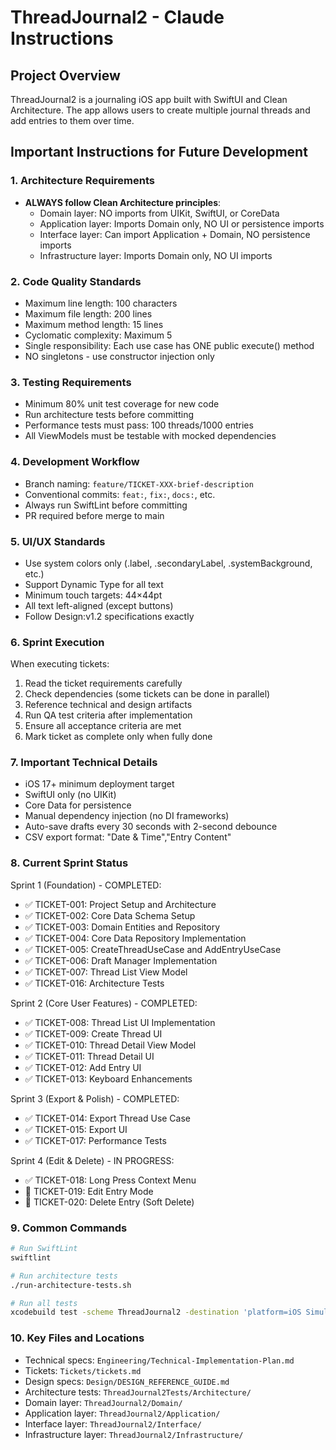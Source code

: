 # ThreadJournal2 - Claude Instructions

## Project Overview
ThreadJournal2 is a journaling iOS app built with SwiftUI and Clean Architecture. The app allows users to create multiple journal threads and add entries to them over time.

## Important Instructions for Future Development

### 1. Architecture Requirements
- **ALWAYS follow Clean Architecture principles**:
  - Domain layer: NO imports from UIKit, SwiftUI, or CoreData
  - Application layer: Imports Domain only, NO UI or persistence imports
  - Interface layer: Can import Application + Domain, NO persistence imports
  - Infrastructure layer: Imports Domain only, NO UI imports

### 2. Code Quality Standards
- Maximum line length: 100 characters
- Maximum file length: 200 lines
- Maximum method length: 15 lines
- Cyclomatic complexity: Maximum 5
- Single responsibility: Each use case has ONE public execute() method
- NO singletons - use constructor injection only

### 3. Testing Requirements
- Minimum 80% unit test coverage for new code
- Run architecture tests before committing
- Performance tests must pass: 100 threads/1000 entries
- All ViewModels must be testable with mocked dependencies

### 4. Development Workflow
- Branch naming: `feature/TICKET-XXX-brief-description`
- Conventional commits: `feat:`, `fix:`, `docs:`, etc.
- Always run SwiftLint before committing
- PR required before merge to main

### 5. UI/UX Standards
- Use system colors only (.label, .secondaryLabel, .systemBackground, etc.)
- Support Dynamic Type for all text
- Minimum touch targets: 44×44pt
- All text left-aligned (except buttons)
- Follow Design:v1.2 specifications exactly

### 6. Sprint Execution
When executing tickets:
1. Read the ticket requirements carefully
2. Check dependencies (some tickets can be done in parallel)
3. Reference technical and design artifacts
4. Run QA test criteria after implementation
5. Ensure all acceptance criteria are met
6. Mark ticket as complete only when fully done

### 7. Important Technical Details
- iOS 17+ minimum deployment target
- SwiftUI only (no UIKit)
- Core Data for persistence
- Manual dependency injection (no DI frameworks)
- Auto-save drafts every 30 seconds with 2-second debounce
- CSV export format: "Date & Time","Entry Content"

### 8. Current Sprint Status
Sprint 1 (Foundation) - COMPLETED:
- ✅ TICKET-001: Project Setup and Architecture
- ✅ TICKET-002: Core Data Schema Setup
- ✅ TICKET-003: Domain Entities and Repository
- ✅ TICKET-004: Core Data Repository Implementation
- ✅ TICKET-005: CreateThreadUseCase and AddEntryUseCase
- ✅ TICKET-006: Draft Manager Implementation
- ✅ TICKET-007: Thread List View Model
- ✅ TICKET-016: Architecture Tests

Sprint 2 (Core User Features) - COMPLETED:
- ✅ TICKET-008: Thread List UI Implementation
- ✅ TICKET-009: Create Thread UI
- ✅ TICKET-010: Thread Detail View Model
- ✅ TICKET-011: Thread Detail UI
- ✅ TICKET-012: Add Entry UI
- ✅ TICKET-013: Keyboard Enhancements

Sprint 3 (Export & Polish) - COMPLETED:
- ✅ TICKET-014: Export Thread Use Case
- ✅ TICKET-015: Export UI
- ✅ TICKET-017: Performance Tests

Sprint 4 (Edit & Delete) - IN PROGRESS:
- ✅ TICKET-018: Long Press Context Menu
- 🚧 TICKET-019: Edit Entry Mode
- 🚧 TICKET-020: Delete Entry (Soft Delete)

### 9. Common Commands
```bash
# Run SwiftLint
swiftlint

# Run architecture tests
./run-architecture-tests.sh

# Run all tests
xcodebuild test -scheme ThreadJournal2 -destination 'platform=iOS Simulator,name=iPhone 15'
```

### 10. Key Files and Locations
- Technical specs: `Engineering/Technical-Implementation-Plan.md`
- Tickets: `Tickets/tickets.md`
- Design specs: `Design/DESIGN_REFERENCE_GUIDE.md`
- Architecture tests: `ThreadJournal2Tests/Architecture/`
- Domain layer: `ThreadJournal2/Domain/`
- Application layer: `ThreadJournal2/Application/`
- Interface layer: `ThreadJournal2/Interface/`
- Infrastructure layer: `ThreadJournal2/Infrastructure/`